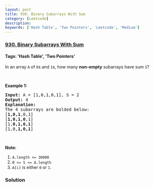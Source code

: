```yaml
---
layout: post
title: 930. Binary Subarrays With Sum
category: [Leetcode]
description: 
keywords: ['Hash Table', 'Two Pointers', 'Leetcode', 'Medium']
---
```

### [930. Binary Subarrays With Sum](https://leetcode.com/problems/binary-subarrays-with-sum)

#### Tags: 'Hash Table', 'Two Pointers'

<div class="content__u3I1 question-content__JfgR"><div><p>In an array <code>A</code> of <code>0</code>s and <code>1</code>s, how many <strong>non-empty</strong> subarrays have sum <code>S</code>?</p>
<p> </p>
<p><strong>Example 1:</strong></p>
<pre><strong>Input: </strong>A = <span id="example-input-1-1">[1,0,1,0,1]</span>, S = <span id="example-input-1-2">2</span>
<strong>Output: </strong><span id="example-output-1">4</span>
<strong>Explanation: </strong>
The 4 subarrays are bolded below:
[<strong>1,0,1</strong>,0,1]
[<strong>1,0,1,0</strong>,1]
[1,<strong>0,1,0,1</strong>]
[1,0,<strong>1,0,1</strong>]
</pre>
<p> </p>
<p><strong>Note:</strong></p>
<ol>
<li><code>A.length &lt;= 30000</code></li>
<li><code>0 &lt;= S &lt;= A.length</code></li>
<li><code>A[i]</code> is either <code>0</code> or <code>1</code>.</li>
</ol></div></div>

### Solution
